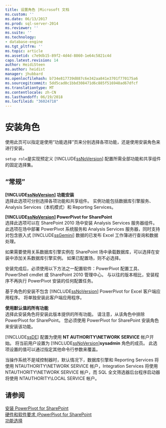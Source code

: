 ```yaml
---
title: 设置角色 |Microsoft 文档
ms.custom: ''
ms.date: 06/13/2017
ms.prod: sql-server-2014
ms.reviewer: ''
ms.suite: ''
ms.technology:
- database-engine
ms.tgt_pltfrm: ''
ms.topic: article
ms.assetid: c7e9db15-89f2-4d4d-8860-1e64c5821c4d
caps.latest.revision: 14
author: HeidiSteen
ms.author: heidist
manager: jhubbard
ms.openlocfilehash: b734e817739d887c6e342aa841e3701f770175a6
ms.sourcegitcommit: 5dd5cad0c1bbd308471d6c885f516948ad67dfcf
ms.translationtype: MT
ms.contentlocale: zh-CN
ms.lasthandoff: 06/19/2018
ms.locfileid: "36024718"
---
```

# <a name="setup-role"></a>安装角色
  使用此页可以指定是使用“功能选择”页来分别选择各项功能，还是使用安装角色来进行安装。  
  
 `setup role`是实现预定义 [!INCLUDE[ssNoVersion](../../includes/ssnoversion-md.md)] 配置所需全部功能和共享组件的固定选择集。  
  
## <a name="options"></a>“常规”  
 **[!INCLUDE[ssNoVersion](../../includes/ssnoversion-md.md)] 功能安装**  
 选择此选项可分别选择各项功能和共享组件。 实例功能包括数据库引擎服务、Analysis Services（本机模式）和 Reporting Services。  
  
 **[!INCLUDE[ssNoVersion](../../includes/ssnoversion-md.md)] PowerPivot for SharePoint**  
 选择此选项可以在 SharePoint 2010 场中安装 Analysis Services 服务器组件。 此选项在场中部署 PowerPivot 系统服务和 Analysis Services 服务器，同时支持对包含嵌入式 [!INCLUDE[ssGemini](../../includes/ssgemini-md.md)] 数据的已发布 Excel 工作簿进行查询和数据处理。  
  
 如果需要使用关系数据库引擎实例在 SharePoint 场中承载数据库，可以选择在安装中添加关系数据库引擎实例。 如果已配置场，则不必选择。  
  
 安装完成后，必须使用以下方法之一配置软件：PowerPivot 配置工具、PowerShell cmdlet 或 SharePoint 2010 管理中心。 与以往的版本相比，安装程序不再执行 PowerPivot 安装的任何配置任务。  
  
 基于角色的安装不包含 [!INCLUDE[ssNoVersion](../../includes/ssnoversion-md.md)] PowerPivot for Excel 客户端应用程序。 将单独安装此客户端应用程序。  
  
 **使用默认值的所有功能**  
 选择此安装角色将安装此版本提供的所有功能。 请注意，从该角色中排除 PowerPivot for SharePoint。 您必须使用 PowerPivot for SharePoint 安装角色来安装该功能。  
  
 [!INCLUDE[ssDE](../../includes/ssde-md.md)] 配置为使用 **NT AUTHORITY\NETWORK SERVICE** 帐户开始。 将当前用户设置为 [!INCLUDE[ssNoVersion](../../includes/ssnoversion-md.md)]**sysadmin** 角色的成员。 此选项设置的值可以通过指定其他命令行参数来覆盖。  
  
 当操作系统不是域控制器时，默认情况下，数据库引擎和 Reporting Services 将使用 NTAUTHORITY\NETWORK SERVICE 帐户，Integration Services 将使用 NTAUTHORITY\NETWORK SERVICE 帐户，而 SQL 全文筛选器后台程序启动器将使用 NTAUTHORITY\LOCAL SERVICE 帐户。  
  
## <a name="see-also"></a>请参阅  
 [安装 PowerPivot for SharePoint](http://go.microsoft.com/fwlink/?LinkId=206906)   
 [硬件和软件要求 (PowerPivot for SharePoint](http://go.microsoft.com/fwlink/?LinkId=216823)   
 [功能选择](../../../2014/sql-server/install/feature-selection.md)  
  
  
